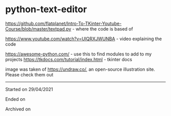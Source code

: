 # python-text-editor


https://github.com/flatplanet/Intro-To-TKinter-Youtube-Course/blob/master/textpad.py - where the code is based of

https://www.youtube.com/watch?v=UlQRXJWUNBA - video explaining the code

https://awesome-python.com/ - use this to find modules to add to my projects
https://tkdocs.com/tutorial/index.html - tkinter docs

image was taken of https://undraw.co/, an open-source illustration site. Please check them out

-----
Started on 29/04/2021

Ended on

Archived on 

